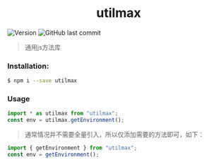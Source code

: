 <div align="center">
  <h1>utilmax</h1>
</div>
<p>
  <img alt="Version" src="https://img.shields.io/github/v/release/metaczen/utilmax.svg" />
  
  <img alt="GitHub last commit" src="https://img.shields.io/github/last-commit/metaczen/utilmax.svg?style=popout" />
</p>

> 通用js方法库

### Installation:

```bash
$ npm i --save utilmax
```

### Usage

```javascript
import * as utilmax from "utilmax";
const env = utilmax.getEnvironment();
```


> 通常情况并不需要全量引入，所以仅添加需要的方法即可，如下：

```javascript
import { getEnvironment } from "utilmax";
const env = getEnvironment();
```